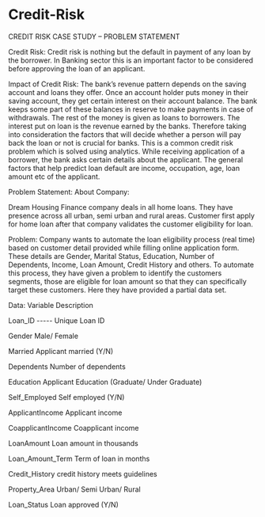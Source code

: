 # Credit-Risk

CREDIT RISK CASE STUDY – PROBLEM STATEMENT

Credit Risk:
Credit risk is nothing but the default in payment of any loan by the borrower. In Banking sector this is an important factor to be considered before approving the loan of an applicant.


Impact of Credit Risk:
The bank’s revenue pattern depends on the saving account and loans they offer. Once an account holder puts money in their saving account, they get certain interest on their account balance. The bank keeps some part of these balances in reserve to make payments in case of withdrawals. The rest of the money is given as loans to borrowers. The interest put on loan is the revenue earned by the banks.
Therefore taking into consideration the factors that will decide whether a person will pay back the loan or not is crucial for banks. This is a common credit risk problem which is solved using analytics.
While receiving application of a borrower, the bank asks certain details about the applicant. The general factors that help predict loan default are income, occupation, age, loan amount etc of the applicant.

Problem Statement:
About Company:

Dream Housing Finance company deals in all home loans. They have presence across all urban, semi urban and rural areas. Customer first apply for home loan after that company validates the customer eligibility for loan.

Problem:
Company wants to automate the loan eligibility process (real time) based on customer detail provided while filling online application form. These details are Gender, Marital Status, Education, Number of Dependents, Income, Loan Amount, Credit History and others. To automate this process, they have given a problem to identify the customers segments, those are eligible for loan amount so that they can specifically target these customers. Here they have provided a partial data set.


Data:
Variable	            Description


Loan_ID      -----    Unique Loan ID

Gender	              Male/ Female

Married	              Applicant married (Y/N)

Dependents	          Number of dependents

Education	            Applicant Education (Graduate/ Under Graduate)

Self_Employed	        Self employed (Y/N)

ApplicantIncome	      Applicant income

CoapplicantIncome	    Coapplicant income

LoanAmount	          Loan amount in thousands

Loan_Amount_Term	    Term of loan in months

Credit_History	      credit history meets guidelines

Property_Area	        Urban/ Semi Urban/ Rural

Loan_Status	          Loan approved (Y/N)
